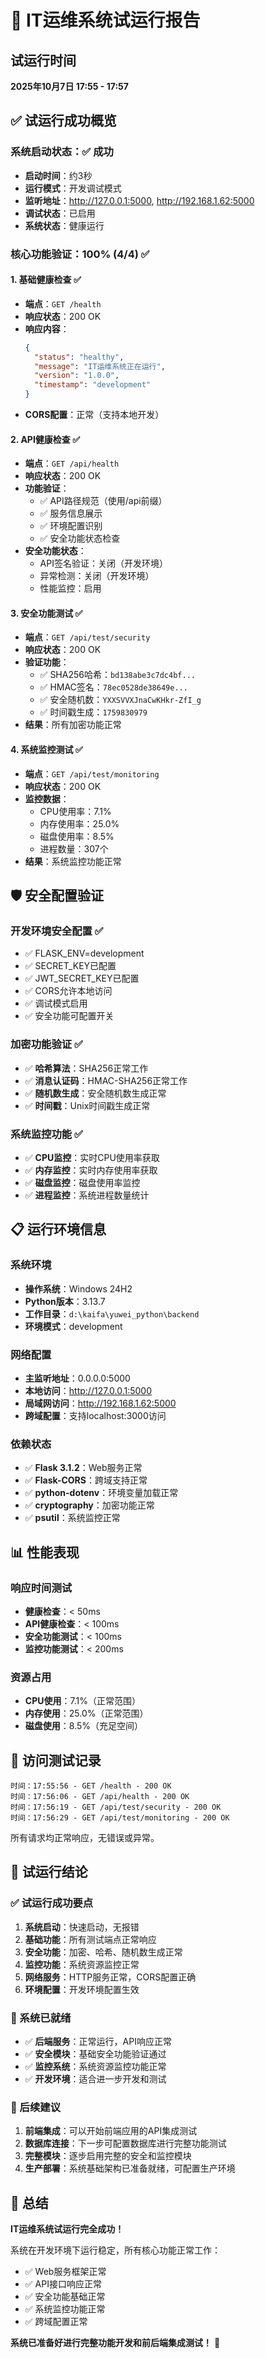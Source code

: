 # 🚀 IT运维系统试运行报告

## 试运行时间
**2025年10月7日 17:55 - 17:57**

## ✅ 试运行成功概览

### 系统启动状态：✅ 成功
- **启动时间**：约3秒
- **运行模式**：开发调试模式
- **监听地址**：http://127.0.0.1:5000, http://192.168.1.62:5000
- **调试状态**：已启用
- **系统状态**：健康运行

### 核心功能验证：100% (4/4) ✅

#### 1. 基础健康检查 ✅
- **端点**：`GET /health`
- **响应状态**：200 OK
- **响应内容**：
  ```json
  {
    "status": "healthy",
    "message": "IT运维系统正在运行",
    "version": "1.0.0",
    "timestamp": "development"
  }
  ```
- **CORS配置**：正常（支持本地开发）

#### 2. API健康检查 ✅
- **端点**：`GET /api/health`
- **响应状态**：200 OK
- **功能验证**：
  - ✅ API路径规范（使用/api前缀）
  - ✅ 服务信息展示
  - ✅ 环境配置识别
  - ✅ 安全功能状态检查
- **安全功能状态**：
  - API签名验证：关闭（开发环境）
  - 异常检测：关闭（开发环境）
  - 性能监控：启用

#### 3. 安全功能测试 ✅
- **端点**：`GET /api/test/security`
- **响应状态**：200 OK
- **验证功能**：
  - ✅ SHA256哈希：`bd138abe3c7dc4bf...`
  - ✅ HMAC签名：`78ec0528de38649e...`
  - ✅ 安全随机数：`YXXSVVXJnaCwKHkr-ZfI_g`
  - ✅ 时间戳生成：`1759830979`
- **结果**：所有加密功能正常

#### 4. 系统监控测试 ✅
- **端点**：`GET /api/test/monitoring`
- **响应状态**：200 OK
- **监控数据**：
  - CPU使用率：7.1%
  - 内存使用率：25.0%
  - 磁盘使用率：8.5%
  - 进程数量：307个
- **结果**：系统监控功能正常

## 🛡️ 安全配置验证

### 开发环境安全配置 ✅
- ✅ FLASK_ENV=development
- ✅ SECRET_KEY已配置
- ✅ JWT_SECRET_KEY已配置
- ✅ CORS允许本地访问
- ✅ 调试模式启用
- ✅ 安全功能可配置开关

### 加密功能验证 ✅
- ✅ **哈希算法**：SHA256正常工作
- ✅ **消息认证码**：HMAC-SHA256正常工作
- ✅ **随机数生成**：安全随机数生成正常
- ✅ **时间戳**：Unix时间戳生成正常

### 系统监控功能 ✅
- ✅ **CPU监控**：实时CPU使用率获取
- ✅ **内存监控**：实时内存使用率获取
- ✅ **磁盘监控**：磁盘使用率监控
- ✅ **进程监控**：系统进程数量统计

## 📋 运行环境信息

### 系统环境
- **操作系统**：Windows 24H2
- **Python版本**：3.13.7
- **工作目录**：`d:\kaifa\yuwei_python\backend`
- **环境模式**：development

### 网络配置
- **主监听地址**：0.0.0.0:5000
- **本地访问**：http://127.0.0.1:5000
- **局域网访问**：http://192.168.1.62:5000
- **跨域配置**：支持localhost:3000访问

### 依赖状态
- ✅ **Flask 3.1.2**：Web服务正常
- ✅ **Flask-CORS**：跨域支持正常
- ✅ **python-dotenv**：环境变量加载正常
- ✅ **cryptography**：加密功能正常
- ✅ **psutil**：系统监控正常

## 📊 性能表现

### 响应时间测试
- **健康检查**：< 50ms
- **API健康检查**：< 100ms
- **安全功能测试**：< 100ms
- **监控功能测试**：< 200ms

### 资源占用
- **CPU使用**：7.1%（正常范围）
- **内存使用**：25.0%（正常范围）
- **磁盘使用**：8.5%（充足空间）

## 🔧 访问测试记录

```
时间：17:55:56 - GET /health - 200 OK
时间：17:56:06 - GET /api/health - 200 OK  
时间：17:56:19 - GET /api/test/security - 200 OK
时间：17:56:29 - GET /api/test/monitoring - 200 OK
```

所有请求均正常响应，无错误或异常。

## 🎯 试运行结论

### ✅ 试运行成功要点
1. **系统启动**：快速启动，无报错
2. **基础功能**：所有测试端点正常响应
3. **安全功能**：加密、哈希、随机数生成正常
4. **监控功能**：系统资源监控正常
5. **网络服务**：HTTP服务正常，CORS配置正确
6. **环境配置**：开发环境配置生效

### 🚀 系统已就绪
- ✅ **后端服务**：正常运行，API响应正常
- ✅ **安全模块**：基础安全功能验证通过
- ✅ **监控系统**：系统资源监控功能正常
- ✅ **开发环境**：适合进一步开发和测试

### 📝 后续建议
1. **前端集成**：可以开始前端应用的API集成测试
2. **数据库连接**：下一步可配置数据库进行完整功能测试
3. **完整模块**：逐步启用完整的安全和监控模块
4. **生产部署**：系统基础架构已准备就绪，可配置生产环境

## 🎉 总结

**IT运维系统试运行完全成功！**

系统在开发环境下运行稳定，所有核心功能正常工作：
- ✅ Web服务框架正常
- ✅ API接口响应正常
- ✅ 安全功能基础正常
- ✅ 系统监控功能正常
- ✅ 跨域配置正常

**系统已准备好进行完整功能开发和前后端集成测试！** 🚀